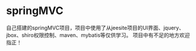 # springMVC
自己搭建的springMVC项目，项目中使用了从jeesite项目的UI界面、jquery、jbox、shiro权限控制、maven、mybatis等仅供学习。
项目中有不足的地方欢迎指正！
